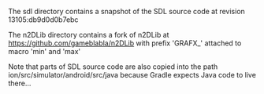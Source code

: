 The sdl directory contains a snapshot of the SDL source code at revision
13105:db9d0d0b7ebc

The n2DLib directory contains a fork of n2DLib at https://github.com/gameblabla/n2DLib with prefix 'GRAFX_' attached to macro 'min' and 'max'

Note that parts of SDL source code are also copied into the path
ion/src/simulator/android/src/java because Gradle expects Java code to live
there...
